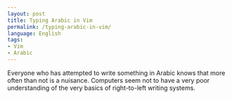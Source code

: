 ```yaml
---
layout: post
title: Typing Arabic in Vim 
permalink: /typing-arabic-in-vim/
language: English
tags:
- Vim
- Arabic
---
```


Everyone who has attempted to write something in Arabic knows that more often than not is a nuisance. Computers seem not to have a very poor understanding of the very basics of right-to-left writing systems. 


